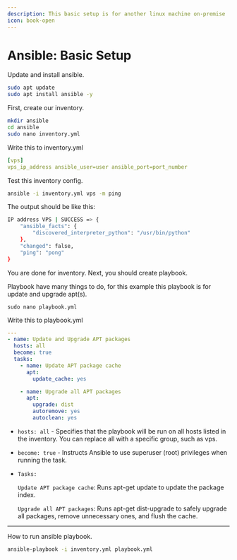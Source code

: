 ```yaml
---
description: This basic setup is for another linux machine on-premise
icon: book-open
---
```


# Ansible: Basic Setup

Update and install ansible.

```bash
sudo apt update
sudo apt install ansible -y
```

First, create our inventory.

```bash
mkdir ansible
cd ansible
sudo nano inventory.yml
```

Write this to inventory.yml

```yaml
[vps]
vps_ip_address ansible_user=user ansible_port=port_number
```

Test this inventory config.

```bash
ansible -i inventory.yml vps -m ping
```

The output should be like this:

```bash
IP address VPS | SUCCESS => {
    "ansible_facts": {
        "discovered_interpreter_python": "/usr/bin/python"
    },
    "changed": false,
    "ping": "pong"
}
```

You are done for inventory. Next, you should create playbook.&#x20;

Playbook have many things to do, for this example this playbook is for update and upgrade apt(s).

```
sudo nano playbook.yml
```

Write this to playbook.yml

```yaml
---
- name: Update and Upgrade APT packages
  hosts: all
  become: true
  tasks:
    - name: Update APT package cache
      apt:
        update_cache: yes

    - name: Upgrade all APT packages
      apt:
        upgrade: dist
        autoremove: yes
        autoclean: yes
```

* `hosts: all` - Specifies that the playbook will be run on all hosts listed in the inventory. You can replace all with a specific group, such as vps.
* `become: true` - Instructs Ansible to use superuser (root) privileges when running the task.
*   `Tasks:`

    `Update APT package cache`: Runs apt-get update to update the package index.&#x20;

    `Upgrade all APT packages`: Runs apt-get dist-upgrade to safely upgrade all packages, remove unnecessary ones, and flush the cache.

***

How to run ansible playbook.

```bash
ansible-playbook -i inventory.yml playbook.yml
```
